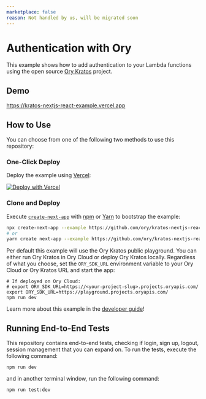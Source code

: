 ```yaml
---
marketplace: false
reason: Not handled by us, will be migrated soon
---
```


# Authentication with Ory

This example shows how to add authentication to your Lambda functions using the
open source [Ory Kratos](https://github.com/ory/kratos) project.

## Demo

https://kratos-nextjs-react-example.vercel.app

## How to Use

You can choose from one of the following two methods to use this repository:

### One-Click Deploy

Deploy the example using
[Vercel](https://vercel.com?utm_source=github&utm_medium=readme):

[![Deploy with Vercel](https://vercel.com/button)](https://vercel.com/new/clone?repository-url=https://github.com/khulnasoft-lab/examples/tree/main/solutions/auth-with-ory&env=ORY_SDK_URL&project-name=ory-authentication&repo-name=ory-authentication)

### Clone and Deploy

Execute
[`create-next-app`](https://github.com/khulnasoft-lab/next.js/tree/canary/packages/create-next-app)
with [npm](https://docs.npmjs.com/cli/init) or
[Yarn](https://yarnpkg.com/lang/en/docs/cli/create/) to bootstrap the example:

```bash
npx create-next-app --example https://github.com/ory/kratos-nextjs-react-example auth-with-ory
# or
yarn create next-app --example https://github.com/ory/kratos-nextjs-react-example auth-with-ory
```

Per default this example will use the Ory Kratos public playground. You can
either run Ory Kratos in Ory Cloud or deploy Ory Kratos locally. Regardless of
what you choose, set the `ORY_SDK_URL` environment variable to your Ory Cloud or
Ory Kratos URL and start the app:

```shell
# If deployed on Ory Cloud:
# export ORY_SDK_URL=https://<your-project-slug>.projects.oryapis.com/
export ORY_SDK_URL=https://playground.projects.oryapis.com/
npm run dev
```

Learn more about this example in the
[developer guide](https://www.ory.sh/login-spa-react-nextjs-authentication-example-api-open-source/?utm_source=vercel&utm_medium=github&utm_campaign=auth-with-ory)!

## Running End-to-End Tests

This repository contains end-to-end tests, checking if login, sign up, logout,
session management that you can expand on. To run the tests, execute the
following command:

```shell
npm run dev
```

and in another terminal window, run the following command:

```shell
npm run test:dev
```
